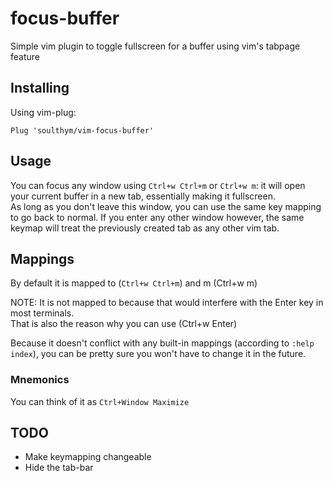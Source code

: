 # focus-buffer
Simple vim plugin to toggle fullscreen for a buffer using vim's tabpage feature

## Installing
Using vim-plug:  
```
Plug 'soulthym/vim-focus-buffer'
```

## Usage
You can focus any window using `Ctrl+w Ctrl+m` or `Ctrl+w m`: it will open your current buffer in a new tab,
essentially making it fullscreen.  
As long as you don't leave this window, you can use the same key mapping to go back to normal.
If you enter any other window however, the same keymap will treat the previously created tab as any other vim tab.

## Mappings
By default it is mapped to <c-w><c-m> (`Ctrl+w Ctrl+m`) and <c-w>m (Ctrl+w m)

NOTE: It is not mapped to <c-m> because that would interfere with the Enter key in most terminals.  
That is also the reason why you can use <c-w><CR> (Ctrl+w Enter)

Because it doesn't conflict with any built-in mappings (according to `:help index`),
you can be pretty sure you won't have to change it in the future.

### Mnemonics
You can think of it as `Ctrl+Window Maximize`

## TODO
- Make keymapping changeable
- Hide the tab-bar
